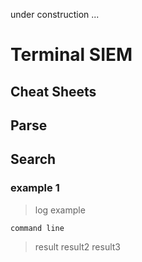 under construction ...

# **Terminal SIEM**

## **Cheat Sheets**

## Parse

## Search

### example 1

> log example

``` 
command line
```

> result
result2
result3


